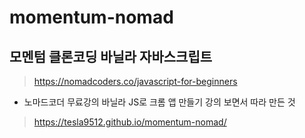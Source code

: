 # momentum-nomad
## 모멘텀 클론코딩 바닐라 자바스크립트

> https://nomadcoders.co/javascript-for-beginners

- 노마드코더 무료강의 바닐라 JS로 크롬 앱 만들기 강의 보면서 따라 만든 것

> https://tesla9512.github.io/momentum-nomad/
